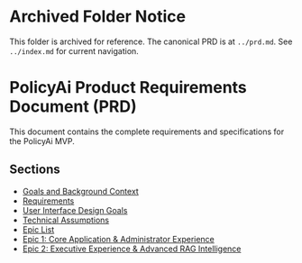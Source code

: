 # Archived Folder Notice
This folder is archived for reference. The canonical PRD is at `../prd.md`. See `../index.md` for current navigation.

# PolicyAi Product Requirements Document (PRD)

This document contains the complete requirements and specifications for the PolicyAi MVP.

## Sections

- [Goals and Background Context](./goals-and-background-context.md)
- [Requirements](./requirements.md)
- [User Interface Design Goals](./user-interface-design-goals.md)
- [Technical Assumptions](./technical-assumptions.md)
- [Epic List](./epic-list.md)
- [Epic 1: Core Application & Administrator Experience](./epic-1-core-application-administrator-experience.md)
- [Epic 2: Executive Experience & Advanced RAG Intelligence](./epic-2-executive-experience-advanced-rag-intelligence.md)
